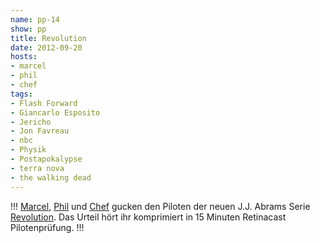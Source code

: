 ```yaml
---
name: pp-14
show: pp
title: Revolution
date: 2012-09-20
hosts:
- marcel
- phil
- chef
tags:
- Flash Forward
- Giancarlo Esposito
- Jericho
- Jon Favreau
- nbc
- Physik
- Postapokalypse
- terra nova
- the walking dead
---
```

!!!
[Marcel](https://twitter.com/xartas), [Phil](https://twitter.com/philgrooves) und [Chef](https://twitter.com/grischder) gucken den Piloten der neuen J.J. Abrams Serie [Revolution](http://www.imdb.com/title/tt2070791/). Das Urteil hört ihr komprimiert in 15 Minuten Retinacast Pilotenprüfung.
!!!

